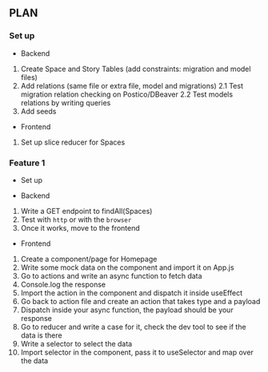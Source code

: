 ## PLAN

### Set up

- Backend

1. Create Space and Story Tables (add constraints: migration and model files)
2. Add relations (same file or extra file, model and migrations)
  2.1 Test migration relation checking on Postico/DBeaver
  2.2 Test models relations by writing queries
3. Add seeds

- Frontend

1. Set up slice reducer for Spaces

### Feature 1

- Set up

- Backend

1. Write a GET endpoint to findAll(Spaces)
2. Test with `http` or with the `browser`
3. Once it works, move to the frontend

- Frontend

1. Create a component/page for Homepage
2. Write some mock data on the component and import it on App.js
3. Go to actions and write an async function to fetch data
4. Console.log the response
5. Import the action in the component and dispatch it inside useEffect
6. Go back to action file and create an action that takes type and a payload
7. Dispatch inside your async function, the payload should be your response
8. Go to reducer and write a case for it, check the dev tool to see if the data is there
9. Write a selector to select the data
10. Import selector in the component, pass it to useSelector and map over the data